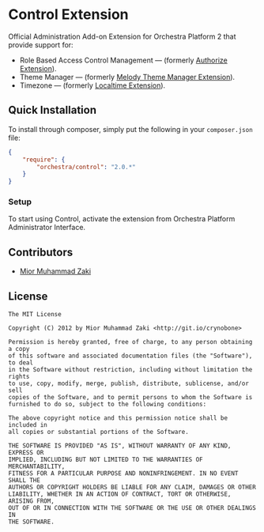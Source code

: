 Control Extension
==============

Official Administration Add-on Extension for Orchestra Platform 2 that provide support for:

* Role Based Access Control Management &mdash; (formerly [Authorize Extension](https://github.com/orchestral/authorize)).
* Theme Manager &mdash; (formerly [Melody Theme Manager Extension](https://github.com/orchestral/melody)).
* Timezone &mdash; (formerly [Localtime Extension](https://github.com/orchestral/localtime)).

## Quick Installation

To install through composer, simply put the following in your `composer.json` file:

```json
{
	"require": {
		"orchestra/control": "2.0.*"
	}
}
```

### Setup

To start using Control, activate the extension from Orchestra Platform Administrator Interface.

## Contributors

* [Mior Muhammad Zaki](http://git.io/crynobone)

## License

	The MIT License

	Copyright (C) 2012 by Mior Muhammad Zaki <http://git.io/crynobone>

	Permission is hereby granted, free of charge, to any person obtaining a copy
	of this software and associated documentation files (the "Software"), to deal
	in the Software without restriction, including without limitation the rights
	to use, copy, modify, merge, publish, distribute, sublicense, and/or sell
	copies of the Software, and to permit persons to whom the Software is
	furnished to do so, subject to the following conditions:

	The above copyright notice and this permission notice shall be included in
	all copies or substantial portions of the Software.

	THE SOFTWARE IS PROVIDED "AS IS", WITHOUT WARRANTY OF ANY KIND, EXPRESS OR
	IMPLIED, INCLUDING BUT NOT LIMITED TO THE WARRANTIES OF MERCHANTABILITY,
	FITNESS FOR A PARTICULAR PURPOSE AND NONINFRINGEMENT. IN NO EVENT SHALL THE
	AUTHORS OR COPYRIGHT HOLDERS BE LIABLE FOR ANY CLAIM, DAMAGES OR OTHER
	LIABILITY, WHETHER IN AN ACTION OF CONTRACT, TORT OR OTHERWISE, ARISING FROM,
	OUT OF OR IN CONNECTION WITH THE SOFTWARE OR THE USE OR OTHER DEALINGS IN
	THE SOFTWARE.
